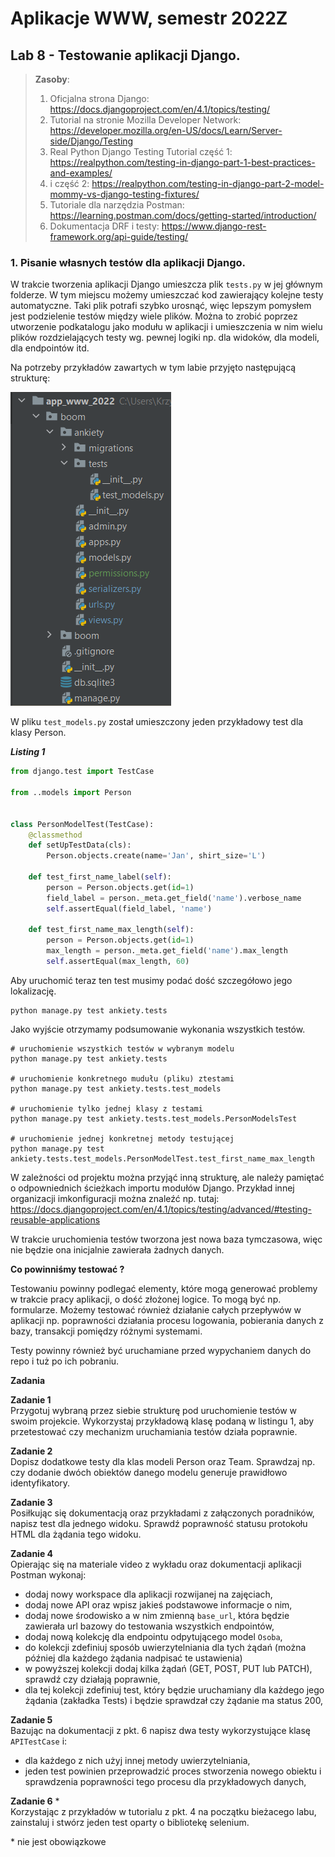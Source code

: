 # Aplikacje WWW, semestr 2022Z

## Lab 8 - Testowanie aplikacji Django.

> **Zasoby**:
> 1. Oficjalna strona Django: https://docs.djangoproject.com/en/4.1/topics/testing/
> 2. Tutorial na stronie Mozilla Developer Network: https://developer.mozilla.org/en-US/docs/Learn/Server-side/Django/Testing
> 3. Real Python Django Testing Tutorial część 1: https://realpython.com/testing-in-django-part-1-best-practices-and-examples/
> 4. i część 2: https://realpython.com/testing-in-django-part-2-model-mommy-vs-django-testing-fixtures/ 
> 5. Tutoriale dla narzędzia Postman: https://learning.postman.com/docs/getting-started/introduction/
> 6. Dokumentacja DRF i testy: https://www.django-rest-framework.org/api-guide/testing/

### 1. Pisanie własnych testów dla aplikacji Django.

W trakcie tworzenia aplikacji Django umieszcza plik `tests.py` w jej głównym folderze. W tym miejscu możemy umieszczać kod zawierający kolejne testy automatyczne. Taki plik potrafi szybko urosnąć, więc lepszym pomysłem jest podzielenie testów między wiele plików. Można to zrobić poprzez utworzenie podkatalogu jako modułu w aplikacji i umieszczenia w nim wielu plików rozdzielających testy wg. pewnej logiki np. dla widoków, dla modeli, dla endpointów itd.

Na potrzeby przykładów zawartych w tym labie przyjęto następującą strukturę:

![struktura projektu](struktura.png)

W pliku `test_models.py` został umieszczony jeden przykładowy test dla klasy Person.

**_Listing 1_**  

```python
from django.test import TestCase

from ..models import Person


class PersonModelTest(TestCase):
    @classmethod
    def setUpTestData(cls):
        Person.objects.create(name='Jan', shirt_size='L')

    def test_first_name_label(self):
        person = Person.objects.get(id=1)
        field_label = person._meta.get_field('name').verbose_name
        self.assertEqual(field_label, 'name')

    def test_first_name_max_length(self):
        person = Person.objects.get(id=1)
        max_length = person._meta.get_field('name').max_length
        self.assertEqual(max_length, 60)

```

Aby uruchomić teraz ten test musimy podać dość szczegółowo jego lokalizację.

```console
python manage.py test ankiety.tests
```

Jako wyjście otrzymamy podsumowanie wykonania wszystkich testów.

```console
# uruchomienie wszystkich testów w wybranym modelu
python manage.py test ankiety.tests

# uruchomienie konkretnego mudułu (pliku) ztestami
python manage.py test ankiety.tests.test_models

# uruchomienie tylko jednej klasy z testami
python manage.py test ankiety.tests.test_models.PersonModelsTest

# uruchomienie jednej konkretnej metody testującej
python manage.py test ankiety.tests.test_models.PersonModelTest.test_first_name_max_length
```


W zależności od projektu można przyjąć inną strukturę, ale należy pamiętać o odpowniednich ścieżkach importu modułów Django. Przykład innej organizacji imkonfiguracji można znaleźć np. tutaj: https://docs.djangoproject.com/en/4.1/topics/testing/advanced/#testing-reusable-applications

W trakcie uruchomienia testów tworzona jest nowa baza tymczasowa, więc nie będzie ona inicjalnie zawierała żadnych danych.

**Co powinniśmy testować ?**

Testowaniu powinny podlegać elementy, które mogą generować problemy w trakcie pracy aplikacji, o dość złożonej logice. To mogą być np. formularze. Możemy testować również działanie całych przepływów w aplikacji np. poprawności działania procesu logowania, pobierania danych z bazy, transakcji pomiędzy różnymi systemami.

Testy powinny również być uruchamiane przed wypychaniem danych do repo i tuż po ich pobraniu. 


**Zadania**

**Zadanie 1**  
Przygotuj wybraną przez siebie strukturę pod uruchomienie testów w swoim projekcie. Wykorzystaj przykładową klasę podaną w listingu 1, aby przetestować czy mechanizm uruchamiania testów działa poprawnie.

**Zadanie 2**  
Dopisz dodatkowe testy dla klas modeli Person oraz Team. Sprawdzaj np. czy dodanie dwóch obiektów danego modelu generuje prawidłowo identyfikatory. 

**Zadanie 3**  
Posiłkując się dokumentacją oraz przykładami z załączonych poradników, napisz test dla jednego widoku. Sprawdź poprawność statusu protokołu HTML dla żądania tego widoku.

**Zadanie 4**  
Opierając się na materiale video z wykładu oraz dokumentacji aplikacji Postman wykonaj:
* dodaj nowy workspace dla aplikacji rozwijanej na zajęciach,
* dodaj nowe API oraz wpisz jakieś podstawowe informacje o nim,
* dodaj nowe środowisko a w nim zmienną `base_url`, która będzie zawierała url bazowy do testowania wszystkich endpointów,
* dodaj nową kolekcję dla endpointu odpytującego model `Osoba`,
* do kolekcji zdefiniuj sposób uwierzytelniania dla tych żądań (można później dla każdego żądania nadpisać te ustawienia)
* w powyższej kolekcji dodaj kilka żądań (GET, POST, PUT lub PATCH), sprawdź czy działają poprawnie,
* dla tej kolekcji zdefiniuj test, który będzie uruchamiany dla każdego jego żądania (zakładka Tests) i będzie sprawdzał czy żądanie ma status 200,

**Zadanie 5**  
Bazując na dokumentacji z pkt. 6 napisz dwa testy wykorzystujące klasę `APITestCase` i:
* dla każdego z nich użyj innej metody uwierzytelniania,
* jeden test powinien przeprowadzić proces stworzenia nowego obiektu i sprawdzenia poprawności tego procesu dla przykładowych danych,

**Zadanie 6** *  
Korzystając z przykładów w tutorialu z pkt. 4 na początku bieżacego labu, zainstaluj i stwórz jeden test oparty o bibliotekę selenium.

\* nie jest obowiązkowe